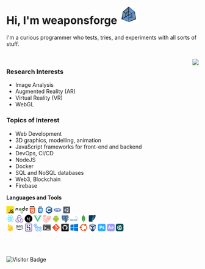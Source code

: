 # Hi, I'm weaponsforge <img src='tesseract3.gif' width=48 height=48 />

I'm a curious programmer who tests, tries, and experiments with all sorts of stuff.

<br />
<img align="right" src="https://github-readme-stats.vercel.app/api?username=weaponsforge&theme=algolia&show_icons=true&count_private=true" />

### Research Interests

- Image Analysis
- Augmented Reality (AR)
- Virtual Reality (VR)
- WebGL

### Topics of Interest

- Web Development
- 3D graphics, modelling, animation
- JavaScript frameworks for front-end and backend
- DevOps, CI/CD
- NodeJS
- Docker
- SQL and NoSQL databases
- Web3, Blockchain
- Firebase

**Languages and Tools**

<code><img height="20" alt="Javascript" src="icons/javascript.svg"></code>
<code><img height="20" alt="NodeJS" src="icons/nodejs.svg"></code>
<code><img height="20" alt="HTML5" src="icons/html5.svg"></code>
<code><img height="20" alt="CSS3" src="icons/css.svg"></code>
<code><img height="20" alt="C++" src="icons/cpp.svg"></code>
<code><img height="20" alt="PHP" src="icons/php.svg"></code>
<code><img height="20" alt="Unity3D" src="icons/unity3d.svg"></code><br />
<code><img height="20" alt="React" src="icons/react-original.svg"></code>
<code><img height="20" alt="Redux" src="icons/redux.svg"></code>
<code><img height="20" alt="Redux" src="icons/nextjs.svg"></code>
<code><img height="20" alt="Redux" src="icons/vue.svg"></code>
<code><img height="20" alt="Laravel" src="icons/laravel.svg"></code>
<code><img height="20" alt="Android native" src="icons/android.svg"></code>
<code><img height="20" alt="PostgreSQL" src="icons/postgresql.svg"></code>
<code><img height="20" alt="MySQL" src="icons/mysql.svg"></code>
<code><img height="20" alt="MongoDB" src="icons/mongodb.svg"></code>
<code><img height="20" alt="SQLite" src="icons/sqlite.svg"></code><br />
<code><img height="20" alt="Firebase" src="icons/firebase.svg"></code>
<code><img height="20" alt="Amazon Web Services" src="icons/aws.svg"></code>
<code><img height="20" alt="Heroku" src="icons/heroku.svg"></code>
<code><img height="20" alt="Github Actions" src="icons/gh-actions.svg"></code>
<code><img height="20" alt="Bat files" src="icons/windowsterminal.svg"></code>
<code><img height="20" alt="Git" src="icons/git-original.svg"></code>
<code><img height="20" alt="Github" src="icons/github.svg"></code>
<code><img height="20" alt="Windows" src="icons/windows.svg"></code>
<code><img height="20" alt="Ubuntu" src="icons/ubuntu.svg"></code>
<code><img height="20" alt="Ubuntu" src="icons/virtualbox.svg"></code>
<code><img height="20" alt="Ubuntu" src="icons/adobe-photoshop.svg"></code>
<code><img height="20" alt="Ubuntu" src="icons/adobe-ae.svg"></code>
<code><img height="20" alt="Ubuntu" src="icons/3dsmax.png"></code>

<br /><br />

![Visitor Badge](https://visitor-badge.laobi.icu/badge?page_id=weaponsforge.weaponsforge)

